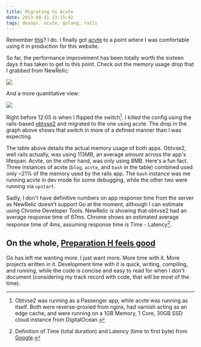```yaml
---
title: Migrating to Acvte
date: 2013-08-31 23:15:42
tags: devops, acvte, golang, rails
---
```


Remember [this](http://shanelogsdon.com/im-already-tired-of-rails-already)? I do. I finally got [acvte](https://github.com/slogsdon/acvte) to a point where I was comfortable using it in production for this website.

<!--more-->

So far, the performance improvement has been totally worth the sixteen days it has taken to get to this point. Check out the memory usage drop that I grabbed from NewRelic:

![](http://i.imgur.com/J57L8U7.png)

And a more quantitative view:

![](http://i.imgur.com/HaFbS2x.png)

Right before 12:05 is when I flipped the switch[^1]. I killed the config using the rails-based [obtvse2](https://github.com/natew/obtvse2) and migrated to the one using acvte. The drop in the graph above shows that switch in more of a defined manner than I was expecting.

The table above details the actual memory usage of both apps. Obtvse2, well rails actually, was using 113MB, an average amount across the app's lifespan. Acvte, on the other hand, was only using 8MB. Here's a fun fact. Three instances of acvte (`blog`, `acvte`, and `bash` in the table) combined used only ~21% of the memory used by the rails app. The `bash` instance was me running acvte in dev mode for some debugging, while the other two were running via `upstart`.

Sadly, I don't have definitive numbers on app response time from the server as NewRelic doesn't support Go at the moment, although I can estimate using Chrome Developer Tools. NewRelic is showing that obtvse2 had an average response time of 67ms. Chrome shows an estimated average response time of 4ms, assuming response time is Time - Latency[^2].

## On the whole, [Preparation H feels good](http://www.youtube.com/watch?v=mi5kXcc-TJ8)

Go has left me wanting more. I just want more. More time with it. More projects written in it. Development time with it is quick, writing, compiling, and running, while the code is concise and easy to read for when I don't document (considering my track record with code, that will be most of the time).

[^1]: Obtvse2 was running as a Passenger app, while acvte was running as itself. Both were reverse-proxied from nginx, had varnish acting as an edge cache, and were running on a 1GB Memory, 1 Core, 30GB SSD cloud instance from DigitalOcean.
[^2]: Definition of Time (total duration) and Latency (time to first byte) from [Google](https://developers.google.com/chrome-developer-tools/docs/network).
